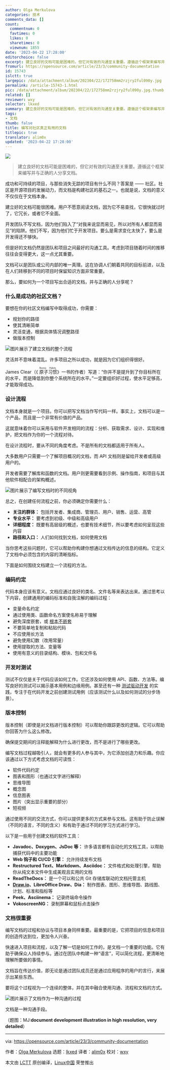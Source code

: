 ```yaml
---
author: Olga Merkulova
categories: 技术
comments_data: []
count:
  commentnum: 0
  favtimes: 0
  likes: 0
  sharetimes: 0
  viewnum: 1855
date: '2023-04-22 17:28:00'
editorchoice: false
excerpt: 建立良好的文档可能是困难的，但它对有效的沟通至关重要。遵循这个框架来编写并与正确的人分享文档。
fromurl: https://opensource.com/article/23/3/community-documentation
id: 15743
islctt: true
largepic: /data/attachment/album/202304/22/172758mm2rzjry2ful090y.jpg
permalink: /article-15743-1.html
pic: /data/attachment/album/202304/22/172758mm2rzjry2ful090y.jpg.thumb.jpg
related: []
reviewer: wxy
selector: lkxed
summary: 建立良好的文档可能是困难的，但它对有效的沟通至关重要。遵循这个框架来编写并与正确的人分享文档。
tags:
- 文档
thumb: false
title: 编写对社区真正有用的文档
titlepic: true
translator: alim0x
updated: '2023-04-22 17:28:00'
---
```


![](/data/attachment/album/202304/22/172758mm2rzjry2ful090y.jpg)



> 
> 建立良好的文档可能是困难的，但它对有效的沟通至关重要。遵循这个框架来编写并与正确的人分享文档。
> 
> 
> 


成功和可持续的项目，与那些消失无踪的项目有什么不同？答案是 —— 社区。社区是开源项目的发展动力，而文档是构建社区的基石之一。也就是说，文档的意义不仅仅在于文档本身。


建立好的文档可能很困难。用户不愿意阅读文档，因为它不易查找，它很快就过时了，它冗长，或者它不全面。


开发团队不写文档，因为他们陷入了“对我来说显而易见，所以对所有人都显而易见”的陷阱。他们不写，因为他们忙于开发项目。要么是需求变化太快了，要么是开发得还不够快。


但是好的文档仍然是团队和项目之间最好的沟通工具。考虑到项目随着时间的推移往往会变得更大，这一点尤其重要。


文档可以是团队或公司内部的唯一真理。这在协调人们朝着共同的目标前进，以及在人们转移到不同的项目时保留知识方面非常重要。


那么，要如何为一个项目写出合适的文档，并与正确的人分享呢？


### 什么是成功的社区文档？


要想在你的社区文档编写中取得成功，你需要：


* 规划你的路径
* 使其清晰简单
* 灵活变通，根据具体情况调整路径
* 做版本控制


![图片展示了建立文档的整个流程](/data/attachment/album/202304/22/172801nqcvcwz7m4cqzww8.png)


灵活并不意味着混乱。许多项目之所以成功，就是因为它们组织得很好。


James Clear（《<ruby> 原子习惯 <rt>  Atomic Habits </rt></ruby>》一书的作者）写道：“你并不是提升到了你目标所在的水平，而是降低到你整个系统所在的水平。”一定要组织好过程，使水平足够高，才能取得成功。


### 设计流程


文档本身就是一个项目。你可以把写文档当作写代码一样。事实上，文档可以是一个产品，而且是一个非常有价值的产品。


这就意味着你可以采用与软件开发相同的流程：分析、获取需求、设计、实现和维护，把文档作为你的一个流程对待。


在设计流程时，要从不同的角度考虑。不是所有的文档都适用于所有人。


大多数用户只需要一个了解项目概况的文档，而 API 文档则是留给开发者或高级用户的。


开发者需要了解库和函数的文档。用户则更需要看到示例、操作指南，和项目与其他软件相配合的架构概述。


![图片展示了编写文档时的不同视角](/data/attachment/album/202304/22/172801ocfyh61ii61i35q6.png)


总之，在创建任何流程之前，你必须确定你需要什么：


* **关注的群体：** 包括开发者、集成商、管理员、用户、销售、运营、高管
* **专业水平：** 要考虑到初级、中级和高级用户
* **详细程度：** 既要有高层级的概述，也要有技术细节，所以要考虑如何呈现这些内容
* **路径和入口：** 人们如何找到文档，如何使用文档


当你思考这些问题时，它可以帮助你构建你想通过文档传达的信息的结构。它定义了文档中必须包含的内容的清晰指标。


下面是如何围绕文档建立一个流程的方法。


### 编码约定


代码本身应该有意义。文档应通过良好的类名、文件名等来表达出来。通过思考以下内容，创建通用的编码标准和自我注解的编码过程：


* 变量命名约定
* 通过使用类、函数命名方案使名称易于理解
* 避免深度嵌套，或 [根本不嵌套](https://opensource.com/article/20/2/java-streams)
* 不要简单地复制和粘贴代码
* 不应使用长方法
* 避免使用幻数（改用常量）
* 使用提取的方法、变量等
* 使用有意义的目录结构、模块、包和文件名


### 开发时测试


测试不仅仅是关于代码应该如何工作。它还涉及如何使用 API、函数、方法等。编写良好的测试可以揭示基本用例和边缘用例。甚至还有一种 [测试驱动开发](https://opensource.com/article/20/1/test-driven-development) 的实践，专注于在代码开发之前创建测试用例（应该测试什么以及如何测试的分步场景）。


### 版本控制


版本控制（即使是对文档进行版本控制）可以帮助你跟踪更改的逻辑。它可以帮助你回答为什么这么修改。


确保提交期间的注释能解释为什么进行更改，而不是进行了哪些更改。


编写文档过程越吸引人，就会有更多的人参与其中，为它添加创造力和乐趣。你应该通过以下方式考虑文档的可读性：


* 软件代码约定
* 图表和图形（也通过文字进行解释）
* 思维导图
* 概念图
* 信息图表
* 图片（突出显示重要的部分）
* 短视频


通过使用不同的交流方式，你可以提供更多的方式来参与文档。这有助于防止误解（不同的语言，不同的含义）和有助于通过不同的学习方式进行学习。


以下是一些用于创建文档的软件工具：


* **Javadoc、Doxygen、JsDoc 等：** 许多语言都有自动化的文档工具，以帮助捕获代码中的主要功能
* **Web 钩子和 CI/CD 引擎：** 允许持续发布文档
* **Restructured Text、Markdown、Asciidoc：** 文件格式和处理引擎，帮助你从纯文本文件中生成美观且实用的文档
* **ReadTheDocs：** 是一个可以和公共 Git 存储库联动的文档托管主机
* **[Draw.io](http://Draw.io)、LibreOffice Draw、Dia：** 制作图表、图形、思维导图、路线图、计划、标准和指标等
* **Peek、Asciinema：** 记录终端命令操作
* **VokoscreenNG：** 录制屏幕和鼠标点击操作


### 文档很重要


编写文档的过程和协议与项目本身同样重要。最重要的是，它把项目的信息和项目的创造传达到位，更加令人兴奋。


快速进入项目和流程，以及了解一切是如何工作的，是文档一个重要的功能。它有助于确保众人持续参与。通过在团队中构建一种“语言”，可以简化流程，更清晰地理解所要做的事情。


文档旨在传达价值，即无论是通过团队成员还是通过应用程序的用户的言行，来展示出某些东西。


要将这个过程视为一个连续的整体，并在其中融合使用沟通、流程和文档的方式。


![图片展示了文档作为一种沟通的过程](/data/attachment/album/202304/22/172802snt1i7cmca41hax4.png)


文档是一种沟通手段。


（题图：MJ:**document development illustration in high resolution, very detailed**）




---


via: <https://opensource.com/article/23/3/community-documentation>


作者：[Olga Merkulova](https://opensource.com/users/olga-merkulova) 选题：[lkxed](https://github.com/lkxed/) 译者：[alim0x](https://github.com/alim0x) 校对：[wxy](https://github.com/wxy)


本文由 [LCTT](https://github.com/LCTT/TranslateProject) 原创编译，[Linux中国](https://linux.cn/) 荣誉推出